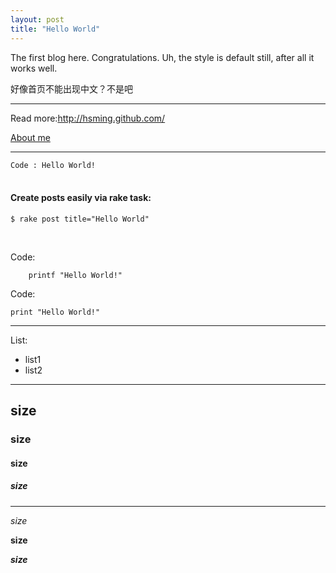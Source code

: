 ```yaml
---
layout: post
title: "Hello World"
---
```


The first blog here. Congratulations.
Uh, the style is default still, after all it works well. 

好像首页不能出现中文？不是吧

---------------------------------------
Read more:<http://hsming.github.com/>

[About me](http://hsming.github.com/)


---------------------------------------
`Code : Hello World!`
<br/><br/>


#### Create posts easily via rake task:

	$ rake post title="Hello World"
<br />

Code:
		
		printf "Hello World!"

Code:

	print "Hello World!"


---------------------------------------
List:
- list1
- list2


---------------------------------------
## size
### size
#### size
##### size
---------------------------------------

*size*

**size**

***size***